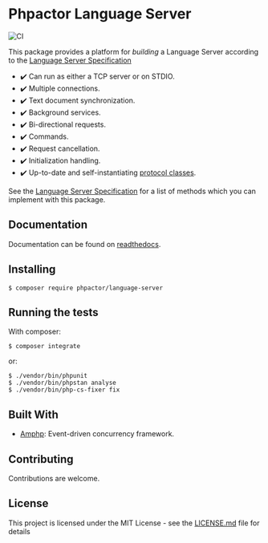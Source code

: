 Phpactor Language Server
========================

![CI](https://github.com/phpactor/language-server/workflows/CI/badge.svg)

This package provides a platform for *building* a Language Server according to
the [Language Server Specification](https://microsoft.github.io/language-server-protocol/specification)

- :heavy_check_mark: Can run as either a TCP server or on STDIO.
- :heavy_check_mark: Multiple connections.
- :heavy_check_mark: Text document synchronization.
- :heavy_check_mark: Background services.
- :heavy_check_mark: Bi-directional requests.
- :heavy_check_mark: Commands.
- :heavy_check_mark: Request cancellation.
- :heavy_check_mark: Initialization handling.
- :heavy_check_mark: Up-to-date and self-instantiating [protocol classes](https://github.com/phpactor/language-server-protocol).

See the [Language Server
Specification](https://microsoft.github.io/language-server-protocol/specification)
for a list of methods which you can implement with this package.

Documentation
-------------

Documentation can be found on [readthedocs](https://language-server-platform.readthedocs.io/en/latest/).

Installing
----------

```
$ composer require phpactor/language-server
```

Running the tests
-----------------

With composer:

```
$ composer integrate
```

or:

```
$ ./vendor/bin/phpunit
$ ./vendor/bin/phpstan analyse
$ ./vendor/bin/php-cs-fixer fix
```

Built With
----------

- [Amphp](https://amphp.org/): Event-driven concurrency framework.

Contributing
------------

Contributions are welcome.

License
-------

This project is licensed under the MIT License - see the [LICENSE.md](LICENSE.md) file for details
